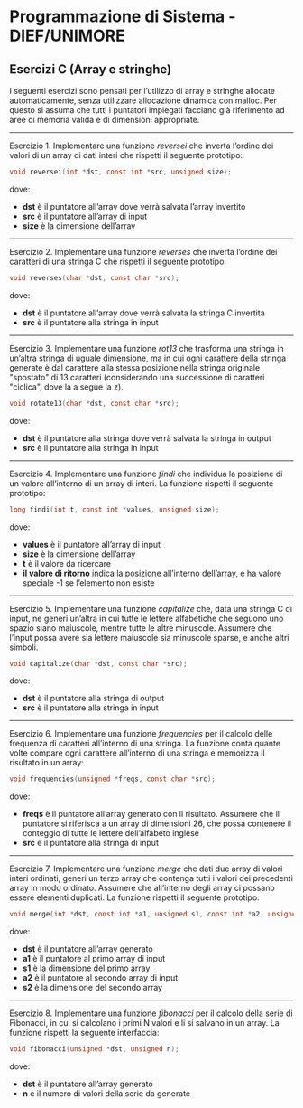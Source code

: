 ﻿# Programmazione di Sistema - DIEF/UNIMORE

## Esercizi C (Array e stringhe)
I seguenti esercizi sono pensati per l’utilizzo di array e stringhe allocate automaticamente, senza utilizzare allocazione dinamica con malloc. Per questo si assuma che tutti i puntatori impiegati facciano già riferimento ad aree di memoria valida e di dimensioni appropriate.

---

Esercizio 1. Implementare una funzione *reversei* che inverta l’ordine dei valori di un array di dati interi che rispetti il seguente prototipo:

```c
void reversei(int *dst, const int *src, unsigned size);
```

dove:

   * **dst** è il puntatore all’array dove verrà salvata l’array invertito
   * **src** è il puntatore all’array di input
   * **size** è la dimensione dell’array

---

Esercizio 2. Implementare una funzione *reverses* che inverta l’ordine dei caratteri di una stringa C che rispetti il seguente prototipo:

```c
void reverses(char *dst, const char *src);
```   

dove:

* **dst** è il puntatore all’array dove verrà salvata la stringa C invertita
* **src** è il puntatore alla stringa in input

---

Esercizio 3. Implementare una funzione *rot13* che trasforma una stringa in un’altra stringa di uguale dimensione, ma in cui ogni carattere della stringa generate è dal carattere alla stessa posizione nella stringa originale "spostato" di 13 caratteri (considerando una successione di caratteri "ciclica", dove la a segue la z).

```c
void rotate13(char *dst, const char *src);
```

dove:

* **dst** è il puntatore alla stringa dove verrà salvata la stringa in output
* **src** è il puntatore alla stringa in input

---

Esercizio 4. Implementare una funzione *findi* che individua la posizione di un valore all’interno di un array di interi. La funzione rispetti il seguente prototipo:

```c
long findi(int t, const int *values, unsigned size);
```

dove:

* **values** è il puntatore all’array di input
* **size** è la dimensione dell’array
* **t** è il valore da ricercare
* **il valore di ritorno** indica la posizione all’interno dell’array, e ha valore speciale -1 se l’elemento non esiste

---

Esercizio 5. Implementare una funzione *capitalize* che, data una stringa C di input, ne generi un’altra in cui tutte le lettere alfabetiche che seguono uno spazio siano maiuscole, mentre tutte le altre minuscole. Assumere che l’input possa avere sia lettere maiuscole sia minuscole sparse, e anche altri simboli.

```c
void capitalize(char *dst, const char *src);
```

dove:

* **dst** è il puntatore alla stringa di output
* **src** è il puntatore alla stringa in input

---

Esercizio 6. Implementare una funzione *frequencies* per il calcolo delle frequenza di caratteri all’interno di una stringa. La funzione conta quante volte compare ogni carattere all’interno di una stringa e memorizza il risultato in un array:

```c
void frequencies(unsigned *freqs, const char *src);
```

dove:

* **freqs** è il puntatore all’array generato con il risultato. Assumere che il puntatore si riferisca a un array di dimensioni 26, che possa contenere il conteggio di tutte le lettere dell’alfabeto inglese
* **src** è il puntatore alla stringa di input

---

Esercizio 7. Implementare una funzione *merge* che dati due array di valori interi ordinati, generi un terzo array che contenga tutti i valori dei precedenti array in modo ordinato. Assumere che all’interno degli array ci possano essere elementi duplicati. La funzione rispetti il seguente prototipo:

```c
void merge(int *dst, const int *a1, unsigned s1, const int *a2, unsigned s2);
```

dove:

* **dst** è il puntatore all’array generato
* **a1** è il puntatore al primo array di input
* **s1** è la dimensione del primo array
* **a2** è il puntatore al secondo array di input
* **s2** è la dimensione del secondo array

---

Esercizio 8. Implementare una funzione *fibonacci* per il calcolo della serie di Fibonacci, in cui si calcolano i primi N valori e li si salvano in un array. La funzione rispetti la seguente interfaccia:

```c
void fibonacci(unsigned *dst, unsigned n);
```

dove:

* **dst** è il puntatore all’array generato
* **n** è il numero di valori della serie da generate